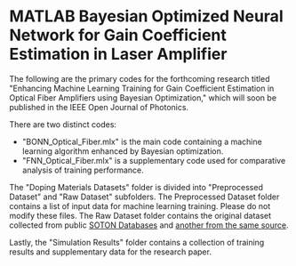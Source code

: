# MATLAB Bayesian Optimized Neural Network for Gain Coefficient Estimation in Laser Amplifier

The following are the primary codes for the forthcoming research titled "Enhancing Machine Learning Training for Gain Coefficient Estimation in Optical Fiber Amplifiers using Bayesian Optimization," which will soon be published in the IEEE Open Journal of Photonics.

There are two distinct codes:
- "BONN_Optical_Fiber.mlx" is the main code containing a machine learning algorithm enhanced by Bayesian optimization.
- "FNN_Optical_Fiber.mlx" is a supplementary code used for comparative analysis of training performance.

The "Doping Materials Datasets" folder is divided into "Preprocessed Dataset" and "Raw Dataset" subfolders. The Preprocessed Dataset folder contains a list of input data for machine learning training. Please do not modify these files. The Raw Dataset folder contains the original dataset collected from public [SOTON Databases](https://eprints.soton.ac.uk/438624/) and [another from the same source](https://eprints.soton.ac.uk/475237/).

Lastly, the "Simulation Results" folder contains a collection of training results and supplementary data for the research paper.
